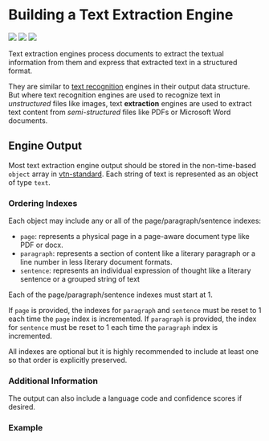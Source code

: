 # Building a Text Extraction Engine

![](badge/API/Yes/green)
![](badge/Search/Yes/green)
![](badge/UI/Yes/green)

Text extraction engines process documents to extract the textual information from them and express that extracted text in a structured format.

They are similar to [text recognition](/developer/engines/cognitive/vision/text-recognition/)
engines in their output data structure.
But where text recognition engines are used to recognize text in *unstructured* files like images,
text **extraction** engines are used to extract text content from *semi-structured* files like PDFs or Microsoft Word documents.

## Engine Output

Most text extraction engine output should be stored in the non-time-based `object` array in [vtn-standard](/developer/engines/standards/engine-output/).
Each string of text is represented as an object of type `text`.

### Ordering Indexes

Each object may include any or all of the page/paragraph/sentence indexes:
- `page`: represents a physical page in a page-aware document type like PDF or docx.
- `paragraph`: represents a section of content like a literary paragraph or a line number in less literary document formats.
- `sentence`: represents an individual expression of thought like a literary sentence or a grouped string of text

Each of the page/paragraph/sentence indexes must start at 1.

If `page` is provided, the indexes for `paragraph` and `sentence` must be reset to 1 each time the `page` index is incremented.
If `paragraph` is provided, the index for `sentence` must be reset to 1 each time the `paragraph` index is incremented.

All indexes are optional but it is highly recommended to include at least one so that order is explicitly preserved.

### Additional Information

The output can also include a language code and confidence scores if desired.

### Example
 
[](vtn-standard.example.json ':include :type=code javascript')
